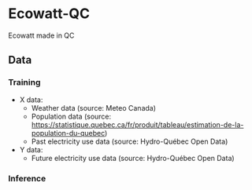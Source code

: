 # Ecowatt-QC
Ecowatt made in QC  

## Data  
### Training  
- X data:  
    - Weather data (source: Meteo Canada)  
    - Population data (source: https://statistique.quebec.ca/fr/produit/tableau/estimation-de-la-population-du-quebec)  
    - Past electricity use data (source: Hydro-Québec Open Data)  
- Y data:  
    - Future electricity use data (source: Hydro-Québec Open Data)    
### Inference   